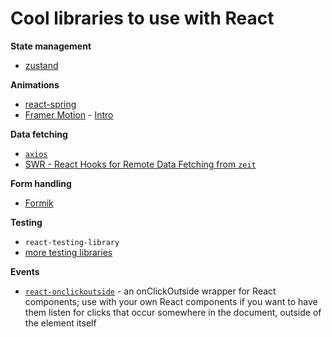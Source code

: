 # Cool libraries to use with React

**State management**

* [zustand](https://github.com/react-spring/zustand)


**Animations**

* [react-spring](https://www.react-spring.io/)
* [Framer Motion](https://www.framer.com/motion/) - [Intro](https://react.christmas/2019/3)


**Data fetching**

* [`axios`](../api/axios.md)
* [SWR - React Hooks for Remote Data Fetching from `zeit`](https://swr.now.sh/)


**Form handling**

* [Formik](https://github.com/jaredpalmer/formik)


**Testing**

* `react-testing-library`
* [more testing libraries](react/../testing-libraries.md)

**Events**

* [`react-onclickoutside`](https://github.com/Pomax/react-onclickoutside) - an onClickOutside wrapper for React components; use with your own React components if you want to have them listen for clicks that occur somewhere in the document, outside of the element itself
